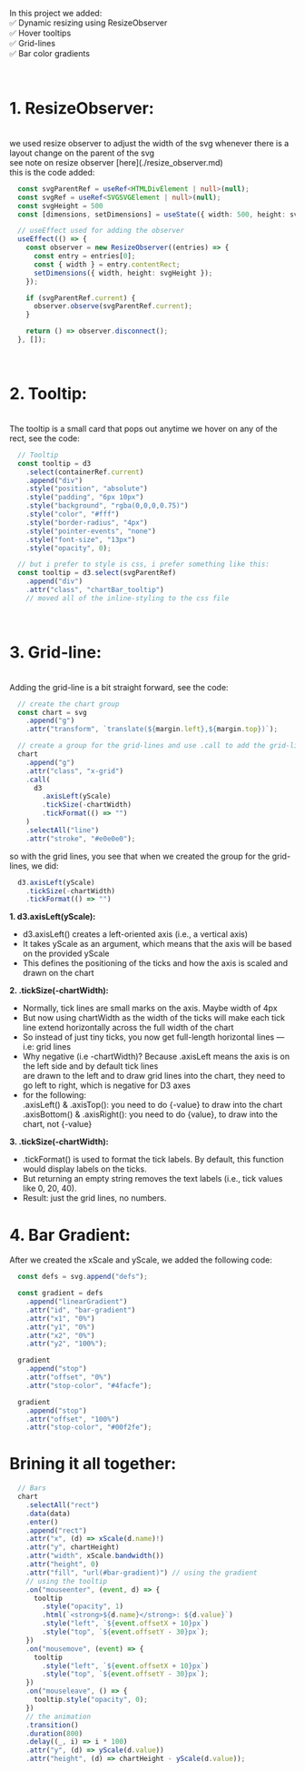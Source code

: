 In this project we added: <br>
  ✅ Dynamic resizing using ResizeObserver <br>
  ✅ Hover tooltips <br>
  ✅ Grid-lines <br>
  ✅ Bar color gradients

<br>

# **1. ResizeObserver**:
<br>
we used resize observer to adjust the width of the svg whenever there is a layout change
on the parent of the svg <br>
see note on resize observer [here](./resize_observer.md) <br>
this is the code added:

```ts
  const svgParentRef = useRef<HTMLDivElement | null>(null);
  const svgRef = useRef<SVGSVGElement | null>(null);
  const svgHeight = 500
  const [dimensions, setDimensions] = useState({ width: 500, height: svgHeight });

  // useEffect used for adding the observer
  useEffect(() => {
    const observer = new ResizeObserver((entries) => {
      const entry = entries[0];
      const { width } = entry.contentRect;
      setDimensions({ width, height: svgHeight });
    });

    if (svgParentRef.current) {
      observer.observe(svgParentRef.current);
    }

    return () => observer.disconnect();
  }, []);
```

<br>

# **2. Tooltip**:
<br>
The tooltip is a small card that pops out anytime we hover on any of the rect, see the code:
<br>

```ts
  // Tooltip
  const tooltip = d3
    .select(containerRef.current)
    .append("div")
    .style("position", "absolute")
    .style("padding", "6px 10px")
    .style("background", "rgba(0,0,0,0.75)")
    .style("color", "#fff")
    .style("border-radius", "4px")
    .style("pointer-events", "none")
    .style("font-size", "13px")
    .style("opacity", 0);

  // but i prefer to style is css, i prefer something like this:
  const tooltip = d3.select(svgParentRef)
    .append("div")
    .attr("class", "chartBar_tooltip")
    // moved all of the inline-styling to the css file
```

<br>

# **3. Grid-line**:
<br>
Adding the grid-line is a bit straight forward, see the code:

```ts
  // create the chart group
  const chart = svg
    .append("g")
    .attr("transform", `translate(${margin.left},${margin.top})`);

  // create a group for the grid-lines and use .call to add the grid-lines to the group
  chart
    .append("g")
    .attr("class", "x-grid")
    .call(
      d3
        .axisLeft(yScale)
        .tickSize(-chartWidth)
        .tickFormat(() => "")
    )
    .selectAll("line")
    .attr("stroke", "#e0e0e0");
```
so with the grid lines, you see that when we created the group for the grid-lines, we did:<br>

```ts
  d3.axisLeft(yScale)
    .tickSize(-chartWidth)
    .tickFormat(() => "")
```

**1. d3.axisLeft(yScale):**
  - d3.axisLeft() creates a left-oriented axis (i.e., a vertical axis)
  - It takes yScale as an argument, which means that the axis will be based on the provided yScale
  - This defines the positioning of the ticks and how the axis is scaled and drawn on the chart

**2. .tickSize(-chartWidth):**
  - Normally, tick lines are small marks on the axis. Maybe width of 4px
  - But now using chartWidth as the width of the ticks will make each tick line extend horizontally across the full width of the chart
  - So instead of just tiny ticks, you now get full-length horizontal lines — i.e: grid lines
  - Why negative (i.e -chartWidth)? Because .axisLeft means the axis is on the left side and by default tick lines <br> are drawn to the left and to draw grid lines into the chart, they need to go left to right, which is negative for D3 axes
  - for the following: <br>
    .axisLeft() & .axisTop(): you need to do {-value} to draw into the chart
    .axisBottom() & .axisRight(): you need to do {value}, to draw into the chart, not {-value}

**3. .tickSize(-chartWidth):**
  - .tickFormat() is used to format the tick labels. By default, this function would display labels on the ticks. <br>
  - But returning an empty string removes the text labels (i.e., tick values like 0, 20, 40).
  - Result: just the grid lines, no numbers.

# **4. Bar Gradient**:
After we created the xScale and yScale, we added the following code:

```ts
  const defs = svg.append("defs");

  const gradient = defs
    .append("linearGradient")
    .attr("id", "bar-gradient")
    .attr("x1", "0%")
    .attr("y1", "0%")
    .attr("x2", "0%")
    .attr("y2", "100%");

  gradient
    .append("stop")
    .attr("offset", "0%")
    .attr("stop-color", "#4facfe");

  gradient
    .append("stop")
    .attr("offset", "100%")
    .attr("stop-color", "#00f2fe");
```


# Brining it all together:


```ts
  // Bars
  chart
    .selectAll("rect")
    .data(data)
    .enter()
    .append("rect")
    .attr("x", (d) => xScale(d.name)!)
    .attr("y", chartHeight)
    .attr("width", xScale.bandwidth())
    .attr("height", 0)
    .attr("fill", "url(#bar-gradient)") // using the gradient
    // using the tooltip
    .on("mouseenter", (event, d) => {
      tooltip
        .style("opacity", 1)
        .html(`<strong>${d.name}</strong>: ${d.value}`)
        .style("left", `${event.offsetX + 10}px`)
        .style("top", `${event.offsetY - 30}px`);
    })
    .on("mousemove", (event) => {
      tooltip
        .style("left", `${event.offsetX + 10}px`)
        .style("top", `${event.offsetY - 30}px`);
    })
    .on("mouseleave", () => {
      tooltip.style("opacity", 0);
    })
    // the animation
    .transition()
    .duration(800)
    .delay((_, i) => i * 100)
    .attr("y", (d) => yScale(d.value))
    .attr("height", (d) => chartHeight - yScale(d.value));
```